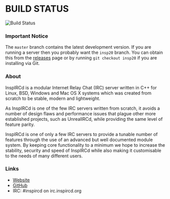 # BUILD STATUS
![Build Status](https://travis-ci.org/KeiroD/inspircd.svg?branch=master)


### Important Notice

The `master` branch contains the latest development version. If you are running
a server then you probably want the `insp20` branch. You can obtain this from
the [releases](https://github.com/inspircd/inspircd/releases) page or by running
`git checkout insp20` if you are installing via Git.

### About

InspIRCd is a modular Internet Relay Chat (IRC) server written in C++ for Linux,
BSD, Windows and Mac OS X systems which was created from scratch to be stable,
modern and lightweight.

As InspIRCd is one of the few IRC servers written from scratch, it avoids a
number of design flaws and performance issues that plague other more established
projects, such as UnrealIRCd, while providing the same level of feature parity.

InspIRCd is one of only a few IRC servers to provide a tunable number of
features through the use of an advanced but well documented module system. By
keeping core functionality to a minimum we hope to increase the stability,
security and speed of InspIRCd while also making it customisable to the needs of
many different users.

### Links

* [Website](http://inspircd.org)
* [GitHub](https://github.com/inspircd)
* IRC: \#inspircd on irc.inspircd.org
